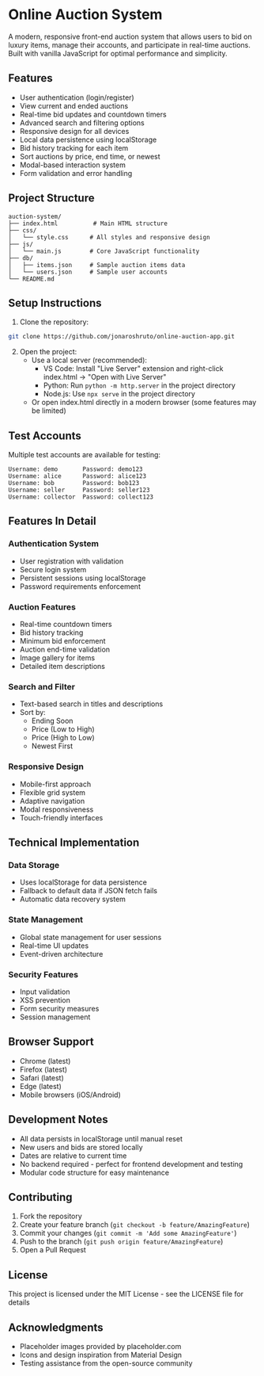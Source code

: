 # Online Auction System

A modern, responsive front-end auction system that allows users to bid on luxury items, manage their accounts, and participate in real-time auctions. Built with vanilla JavaScript for optimal performance and simplicity.

## Features

- User authentication (login/register)
- View current and ended auctions
- Real-time bid updates and countdown timers
- Advanced search and filtering options
- Responsive design for all devices
- Local data persistence using localStorage
- Bid history tracking for each item
- Sort auctions by price, end time, or newest
- Modal-based interaction system
- Form validation and error handling

## Project Structure

```
auction-system/
├── index.html          # Main HTML structure
├── css/
│   └── style.css      # All styles and responsive design
├── js/
│   └── main.js        # Core JavaScript functionality
├── db/
│   ├── items.json     # Sample auction items data
│   └── users.json     # Sample user accounts
└── README.md
```

## Setup Instructions

1. Clone the repository:
```bash
git clone https://github.com/jonaroshruto/online-auction-app.git
```

2. Open the project:
   - Use a local server (recommended):
     - VS Code: Install "Live Server" extension and right-click index.html -> "Open with Live Server"
     - Python: Run `python -m http.server` in the project directory
     - Node.js: Use `npx serve` in the project directory
   - Or open index.html directly in a modern browser (some features may be limited)

## Test Accounts

Multiple test accounts are available for testing:

```
Username: demo       Password: demo123
Username: alice      Password: alice123
Username: bob        Password: bob123
Username: seller     Password: seller123
Username: collector  Password: collect123
```

## Features In Detail

### Authentication System
- User registration with validation
- Secure login system
- Persistent sessions using localStorage
- Password requirements enforcement

### Auction Features
- Real-time countdown timers
- Bid history tracking
- Minimum bid enforcement
- Auction end-time validation
- Image gallery for items
- Detailed item descriptions

### Search and Filter
- Text-based search in titles and descriptions
- Sort by:
  - Ending Soon
  - Price (Low to High)
  - Price (High to Low)
  - Newest First

### Responsive Design
- Mobile-first approach
- Flexible grid system
- Adaptive navigation
- Modal responsiveness
- Touch-friendly interfaces

## Technical Implementation

### Data Storage
- Uses localStorage for data persistence
- Fallback to default data if JSON fetch fails
- Automatic data recovery system

### State Management
- Global state management for user sessions
- Real-time UI updates
- Event-driven architecture

### Security Features
- Input validation
- XSS prevention
- Form security measures
- Session management

## Browser Support

- Chrome (latest)
- Firefox (latest)
- Safari (latest)
- Edge (latest)
- Mobile browsers (iOS/Android)

## Development Notes

- All data persists in localStorage until manual reset
- New users and bids are stored locally
- Dates are relative to current time
- No backend required - perfect for frontend development and testing
- Modular code structure for easy maintenance

## Contributing

1. Fork the repository
2. Create your feature branch (`git checkout -b feature/AmazingFeature`)
3. Commit your changes (`git commit -m 'Add some AmazingFeature'`)
4. Push to the branch (`git push origin feature/AmazingFeature`)
5. Open a Pull Request

## License

This project is licensed under the MIT License - see the LICENSE file for details

## Acknowledgments

- Placeholder images provided by placeholder.com
- Icons and design inspiration from Material Design
- Testing assistance from the open-source community